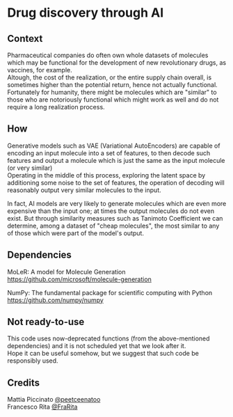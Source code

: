 # Drug discovery through AI

## Context

Pharmaceutical companies do often own whole datasets of molecules which may be functional for the development of new revolutionary drugs, as vaccines, for example.<br>
Altough, the cost of the realization, or the entire supply chain overall, is sometimes higher than the potential return, hence not actually functional.<br>
Fortunately for humanity, there might be molecules which are "similar" to those who are notoriously functional which might work as well and do not require a long realization process.<br>

## How

Generative models such as VAE (Variational AutoEncoders) are capable of encoding an input molecule into a set of features, to then decode such features and output a molecule which is just the same as the input molecule (or very similar)<br>
Operating in the middle of this process, exploring the latent space by additioning some noise to the set of features, the operation of decoding will reasonably output very similar molecules to the input.<br>

In fact, AI models are very likely to generate molecules which are even more expensive than the input one; at times the output molecules do not even exist. But through similarity measures such as Tanimoto Coefficient we can determine, among a dataset of "cheap molecules", the most similar to any of those which were part of the model's output.<br>

## Dependencies

MoLeR: A model for Molecule Generation<br>
https://github.com/microsoft/molecule-generation<br>

NumPy: The fundamental package for scientific computing with Python<br>
https://github.com/numpy/numpy<br>

## Not ready-to-use

This code uses now-deprecated functions (from the above-mentioned dependencies) and it is not scheduled yet that we look after it.<br>
Hope it can be useful somehow, but we suggest that such code be responsibly used.

## Credits

Mattia Piccinato [@peetceenatoo](https://github.com/peetceenatoo)<br>
Francesco Rita [@FraRita](https://github.com/FraRita)
